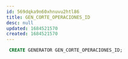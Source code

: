 ```yaml
---
id: 569dqka9n60xhnuvu2htl86
title: GEN_CORTE_OPERACIONES_ID
desc: null
updated: 1684521570
created: 1684521570
---
```



```sql
 CREATE GENERATOR GEN_CORTE_OPERACIONES_ID;
```
